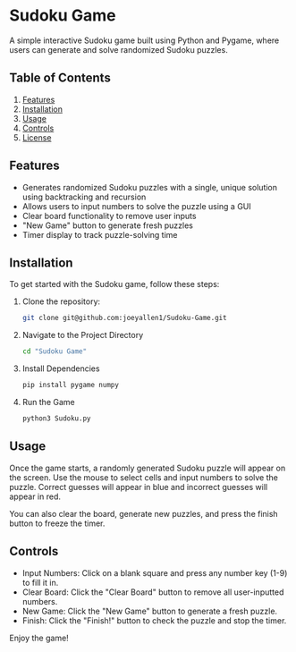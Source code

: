 # Sudoku Game

A simple interactive Sudoku game built using Python and Pygame, where users can generate and solve randomized Sudoku puzzles.

## Table of Contents
1. [Features](#features)
2. [Installation](#installation)
3. [Usage](#usage)
4. [Controls](#controls)
5. [License](#license)

## Features
- Generates randomized Sudoku puzzles with a single, unique solution using backtracking and recursion
- Allows users to input numbers to solve the puzzle using a GUI
- Clear board functionality to remove user inputs  
- "New Game" button to generate fresh puzzles  
- Timer display to track puzzle-solving time  

## Installation
To get started with the Sudoku game, follow these steps:

1. Clone the repository:
   ```bash
   git clone git@github.com:joeyallen1/Sudoku-Game.git
2. Navigate to the Project Directory
   ```bash
   cd "Sudoku Game"
3. Install Dependencies
   ```bash
   pip install pygame numpy
4. Run the Game
   ```bash
   python3 Sudoku.py

## Usage
Once the game starts, a randomly generated Sudoku puzzle will appear on the screen. Use the mouse to select cells and input numbers to solve the puzzle. Correct guesses will appear in blue and incorrect guesses will appear in red.

You can also clear the board, generate new puzzles, and press the finish button to freeze the timer.

## Controls
- Input Numbers: Click on a blank square and press any number key (1-9) to fill it in.
- Clear Board: Click the "Clear Board" button to remove all user-inputted numbers.
- New Game: Click the "New Game" button to generate a fresh puzzle.
- Finish: Click the "Finish!" button to check the puzzle and stop the timer.

Enjoy the game!
